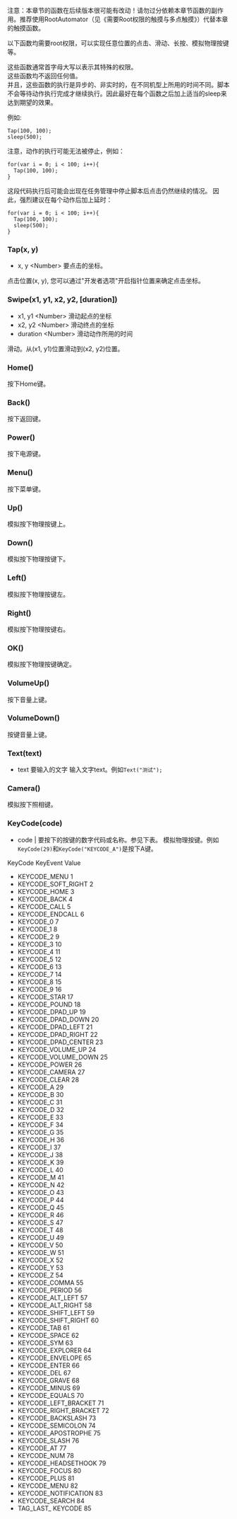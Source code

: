 
注意：本章节的函数在后续版本很可能有改动！请勿过分依赖本章节函数的副作用。推荐使用RootAutomator（见《需要Root权限的触摸与多点触摸》）代替本章的触摸函数。

以下函数均需要root权限，可以实现任意位置的点击、滑动、长按、模拟物理按键等。

这些函数通常首字母大写以表示其特殊的权限。  
这些函数均不返回任何值。  
并且，这些函数的执行是异步的、非实时的，在不同机型上所用的时间不同。脚本不会等待动作执行完成才继续执行。因此最好在每个函数之后加上适当的sleep来达到期望的效果。


例如:
```
Tap(100, 100);
sleep(500);
```

注意，动作的执行可能无法被停止，例如：
```
for(var i = 0; i < 100; i++){
  Tap(100, 100);
}
```
这段代码执行后可能会出现在任务管理中停止脚本后点击仍然继续的情况。
因此，强烈建议在每个动作后加上延时：
```
for(var i = 0; i < 100; i++){
  Tap(100, 100);
  sleep(500);
}
```


### Tap(x, y)
* x, y \<Number\> 要点击的坐标。

点击位置(x, y), 您可以通过"开发者选项"开启指针位置来确定点击坐标。

### Swipe(x1, y1, x2, y2, \[duration\])
* x1, y1 \<Number\> 滑动起点的坐标
* x2, y2 \<Number\> 滑动终点的坐标
* duration \<Number\> 滑动动作所用的时间

滑动。从(x1, y1)位置滑动到(x2, y2)位置。

### Home()
按下Home键。

### Back()
按下返回键。

### Power()
按下电源键。

### Menu()
按下菜单键。

### Up()
模拟按下物理按键上。

### Down()
模拟按下物理按键下。

### Left()
模拟按下物理按键左。

### Right()
模拟按下物理按键右。

### OK()
模拟按下物理按键确定。

### VolumeUp()
按下音量上键。

### VolumeDown()
按键音量上键。

### Text(text)
* text <String> 要输入的文字
输入文字text。例如`Text("测试");`

### Camera()
模拟按下照相键。

### KeyCode(code)
* code <Number> | <String> 要按下的按键的数字代码或名称。参见下表。
模拟物理按键。例如`KeyCode(29)`和`KeyCode("KEYCODE_A")`是按下A键。

KeyCode             KeyEvent Value  
* KEYCODE_MENU 1  
* KEYCODE_SOFT_RIGHT 2  
* KEYCODE_HOME 3  
* KEYCODE_BACK 4  
* KEYCODE_CALL 5  
* KEYCODE_ENDCALL 6  
* KEYCODE_0 7  
* KEYCODE_1 8  
* KEYCODE_2 9  
* KEYCODE_3 10  
* KEYCODE_4 11  
* KEYCODE_5 12  
* KEYCODE_6 13  
* KEYCODE_7 14  
* KEYCODE_8 15  
* KEYCODE_9 16  
* KEYCODE_STAR 17  
* KEYCODE_POUND 18  
* KEYCODE_DPAD_UP 19  
* KEYCODE_DPAD_DOWN 20  
* KEYCODE_DPAD_LEFT 21  
* KEYCODE_DPAD_RIGHT 22  
* KEYCODE_DPAD_CENTER 23  
* KEYCODE_VOLUME_UP 24  
* KEYCODE_VOLUME_DOWN 25  
* KEYCODE_POWER 26  
* KEYCODE_CAMERA 27  
* KEYCODE_CLEAR 28  
* KEYCODE_A 29  
* KEYCODE_B 30  
* KEYCODE_C 31  
* KEYCODE_D 32  
* KEYCODE_E 33  
* KEYCODE_F 34  
* KEYCODE_G 35  
* KEYCODE_H 36  
* KEYCODE_I 37  
* KEYCODE_J 38  
* KEYCODE_K 39  
* KEYCODE_L 40  
* KEYCODE_M 41  
* KEYCODE_N 42  
* KEYCODE_O 43  
* KEYCODE_P 44  
* KEYCODE_Q 45  
* KEYCODE_R 46  
* KEYCODE_S 47  
* KEYCODE_T 48  
* KEYCODE_U 49  
* KEYCODE_V 50  
* KEYCODE_W 51  
* KEYCODE_X 52  
* KEYCODE_Y 53  
* KEYCODE_Z 54  
* KEYCODE_COMMA 55  
* KEYCODE_PERIOD 56  
* KEYCODE_ALT_LEFT 57  
* KEYCODE_ALT_RIGHT 58  
* KEYCODE_SHIFT_LEFT 59  
* KEYCODE_SHIFT_RIGHT 60  
* KEYCODE_TAB 61  
* KEYCODE_SPACE 62  
* KEYCODE_SYM 63  
* KEYCODE_EXPLORER 64  
* KEYCODE_ENVELOPE 65  
* KEYCODE_ENTER 66  
* KEYCODE_DEL 67  
* KEYCODE_GRAVE 68  
* KEYCODE_MINUS 69  
* KEYCODE_EQUALS 70  
* KEYCODE_LEFT_BRACKET 71  
* KEYCODE_RIGHT_BRACKET 72  
* KEYCODE_BACKSLASH 73  
* KEYCODE_SEMICOLON 74  
* KEYCODE_APOSTROPHE 75  
* KEYCODE_SLASH 76  
* KEYCODE_AT 77  
* KEYCODE_NUM 78  
* KEYCODE_HEADSETHOOK 79  
* KEYCODE_FOCUS 80  
* KEYCODE_PLUS 81  
* KEYCODE_MENU 82  
* KEYCODE_NOTIFICATION 83  
* KEYCODE_SEARCH 84  
* TAG_LAST_ KEYCODE 85  


